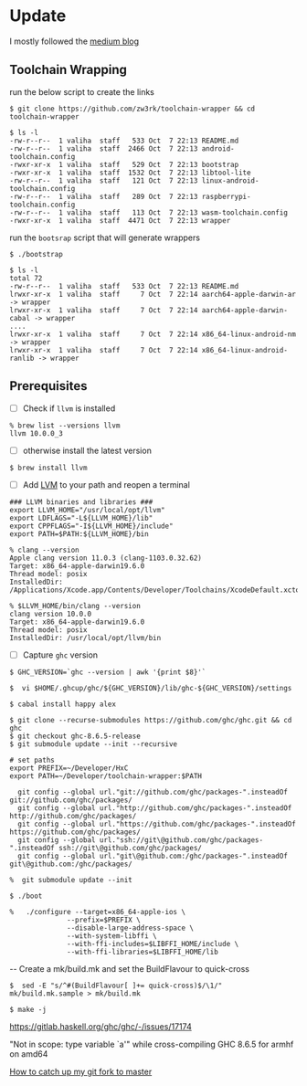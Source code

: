 # Update 

I mostly followed the [medium blog](https://medium.com/@zw3rk/a-haskell-cross-compiler-for-ios-7cc009abe208)

## Toolchain Wrapping 

run the below script to create the links


```
$ git clone https://github.com/zw3rk/toolchain-wrapper && cd toolchain-wrapper
```

```
$ ls -l 
-rw-r--r--  1 valiha  staff   533 Oct  7 22:13 README.md
-rw-r--r--  1 valiha  staff  2466 Oct  7 22:13 android-toolchain.config
-rwxr-xr-x  1 valiha  staff   529 Oct  7 22:13 bootstrap
-rwxr-xr-x  1 valiha  staff  1532 Oct  7 22:13 libtool-lite
-rw-r--r--  1 valiha  staff   121 Oct  7 22:13 linux-android-toolchain.config
-rw-r--r--  1 valiha  staff   289 Oct  7 22:13 raspberrypi-toolchain.config
-rw-r--r--  1 valiha  staff   113 Oct  7 22:13 wasm-toolchain.config
-rwxr-xr-x  1 valiha  staff  4471 Oct  7 22:13 wrapper
```

run the `bootsrap` script that will generate wrappers 

```
$ ./bootstrap
```

```
$ ls -l 
total 72
-rw-r--r--  1 valiha  staff   533 Oct  7 22:13 README.md
lrwxr-xr-x  1 valiha  staff     7 Oct  7 22:14 aarch64-apple-darwin-ar -> wrapper
lrwxr-xr-x  1 valiha  staff     7 Oct  7 22:14 aarch64-apple-darwin-cabal -> wrapper
....
lrwxr-xr-x  1 valiha  staff     7 Oct  7 22:14 x86_64-linux-android-nm -> wrapper
lrwxr-xr-x  1 valiha  staff     7 Oct  7 22:14 x86_64-linux-android-ranlib -> wrapper
```


## Prerequisites

- [ ] Check if `llvm` is installed

```
% brew list --versions llvm
llvm 10.0.0_3
```

- [ ] otherwise install the latest version

```
$ brew install llvm
```

- [ ] Add [LVM](http://llvm.org/docs/GettingStarted.html#id34) to your path and reopen a terminal

```
### LLVM binaries and libraries ###
export LLVM_HOME="/usr/local/opt/llvm"
export LDFLAGS="-L${LLVM_HOME}/lib"
export CPPFLAGS="-I${LLVM_HOME}/include"
export PATH=$PATH:${LLVM_HOME}/bin
```

```
% clang --version
Apple clang version 11.0.3 (clang-1103.0.32.62)
Target: x86_64-apple-darwin19.6.0
Thread model: posix
InstalledDir: /Applications/Xcode.app/Contents/Developer/Toolchains/XcodeDefault.xctoolchain/usr/bin
```

```
% $LLVM_HOME/bin/clang --version       
clang version 10.0.0 
Target: x86_64-apple-darwin19.6.0
Thread model: posix
InstalledDir: /usr/local/opt/llvm/bin
```

- [ ] Capture `ghc` version

```
$ GHC_VERSION=`ghc --version | awk '{print $8}'`
```

```
$  vi $HOME/.ghcup/ghc/${GHC_VERSION}/lib/ghc-${GHC_VERSION}/settings
```

```
$ cabal install happy alex
```


```
$ git clone --recurse-submodules https://github.com/ghc/ghc.git && cd ghc
$ git checkout ghc-8.6.5-release
$ git submodule update --init --recursive
```

```
# set paths
export PREFIX=~/Developer/HxC
export PATH=~/Developer/toolchain-wrapper:$PATH
```

```
  git config --global url."git://github.com/ghc/packages-".insteadOf     git://github.com/ghc/packages/
  git config --global url."http://github.com/ghc/packages-".insteadOf    http://github.com/ghc/packages/
  git config --global url."https://github.com/ghc/packages-".insteadOf   https://github.com/ghc/packages/
  git config --global url."ssh://git\@github.com/ghc/packages-".insteadOf ssh://git\@github.com/ghc/packages/
  git config --global url."git\@github.com:/ghc/packages-".insteadOf      git\@github.com:/ghc/packages/
```

```
%  git submodule update --init
```

```
$ ./boot
```

```
%   ./configure --target=x86_64-apple-ios \                                     
              --prefix=$PREFIX \    
              --disable-large-address-space \
              --with-system-libffi \
              --with-ffi-includes=$LIBFFI_HOME/include \
              --with-ffi-libraries=$LIBFFI_HOME/lib
```

  --  Create a mk/build.mk and set the BuildFlavour to quick-cross
```
$  sed -E "s/^#(BuildFlavour[ ]+= quick-cross)$/\1/" mk/build.mk.sample > mk/build.mk
```

```
$ make -j
```



https://gitlab.haskell.org/ghc/ghc/-/issues/17174

"Not in scope: type variable `a'" while cross-compiling GHC 8.6.5 for armhf on amd64


[How to catch up my git fork to master](https://garygregory.wordpress.com/2016/11/10/how-to-catch-up-my-git-fork-to-master/)
